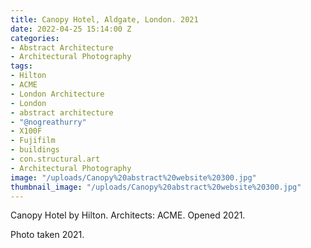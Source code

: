 ```yaml
---
title: Canopy Hotel, Aldgate, London. 2021
date: 2022-04-25 15:14:00 Z
categories:
- Abstract Architecture
- Architectural Photography
tags:
- Hilton
- ACME
- London Architecture
- London
- abstract architecture
- "@nogreathurry"
- X100F
- Fujifilm
- buildings
- con.structural.art
- Architectural Photography
image: "/uploads/Canopy%20abstract%20website%20300.jpg"
thumbnail_image: "/uploads/Canopy%20abstract%20website%20300.jpg"
---
```


Canopy Hotel by Hilton. Architects: ACME. Opened 2021. 

Photo taken 2021.